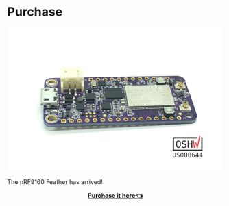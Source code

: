 # Purchase

![nRF9160 Feather with OSHW Logo](img/nrf9160-feather-oshw.png)

The nRF9160 Feather has arrived!

**[<center>Purchase it here👈</center>](https://www.jaredwolff.com/store/nrf9160-feather/)**